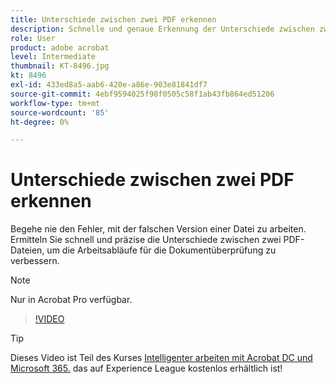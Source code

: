```yaml
---
title: Unterschiede zwischen zwei PDF erkennen
description: Schnelle und genaue Erkennung der Unterschiede zwischen zwei PDF-Dateien zur Verbesserung der Arbeitsabläufe für die Dokumentüberprüfung
role: User
product: adobe acrobat
level: Intermediate
thumbnail: KT-8496.jpg
kt: 8496
exl-id: 433ed8a5-aab6-420e-a86e-903e81841df7
source-git-commit: 4ebf9594025f98f0505c58f1ab43fb864ed51206
workflow-type: tm+mt
source-wordcount: '85'
ht-degree: 0%

---
```


# Unterschiede zwischen zwei PDF erkennen

Begehe nie den Fehler, mit der falschen Version einer Datei zu arbeiten. Ermitteln Sie schnell und präzise die Unterschiede zwischen zwei PDF-Dateien, um die Arbeitsabläufe für die Dokumentüberprüfung zu verbessern.

>[!NOTE]
>
>Nur in Acrobat Pro verfügbar.

>[!VIDEO](https://video.tv.adobe.com/v/337211?quality=12&learn=on&hidetitle=true)

>[!TIP]
>
>Dieses Video ist Teil des Kurses [Intelligenter arbeiten mit Acrobat DC und Microsoft 365.](https://experienceleague.adobe.com/?recommended=Acrobat-U-1-2021.microsoft365) das auf Experience League kostenlos erhältlich ist!
